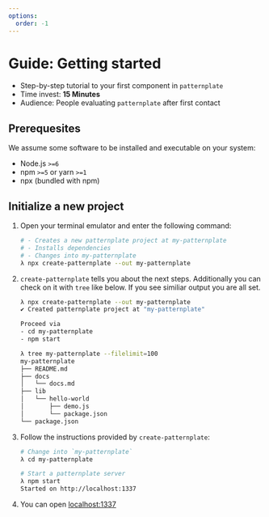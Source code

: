 ```yaml
---
options:
  order: -1
---
```


# Guide: Getting started

* Step-by-step tutorial to your first component in `patternplate`
* Time invest: **15 Minutes**
* Audience: People evaluating `patternplate` after first contact

## Prerequesites

We assume some software to be installed
and executable on your system:

* Node.js `>=6`
* npm `>=5` or yarn `>=1`
* npx (bundled with npm)

## Initialize a new project

1. Open your terminal emulator and enter the following command:

   ```bash
   # - Creates a new patternplate project at my-patternplate
   # - Installs dependencies
   # - Changes into my-patternplate
   λ npx create-patternplate --out my-patternplate
   ```

2. `create-patternplate` tells you about the next steps. Additionally you can check on it with `tree` like below. If you see similiar output you are all set.

   ```bash
   λ npx create-patternplate --out my-patternplate
   ✔ Created patternplate project at "my-patternplate"

   Proceed via
   - cd my-patternplate
   - npm start

   λ tree my-patternplate --filelimit=100
   my-patternplate
   ├── README.md
   ├── docs
   │   └── docs.md
   ├── lib
   │   └── hello-world
   │       ├── demo.js
   │       └── package.json
   └── package.json
   ```

3. Follow the instructions provided by `create-patternplate`:

   ```bash
   # Change into `my-patternplate`
   λ cd my-patternplate
   
   # Start a patternplate server
   λ npm start
   Started on http://localhost:1337
   ```

4. You can open [localhost:1337](http://localhost:1337) 
